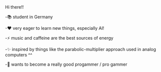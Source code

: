  Hi there!! 


-📚 student in Germany

-♥ very eager to learn new things, especially AI!

-⚡ music and caffeine are the best sources of energy

-✨ inspired by things like the parabolic-multiplier approach used in analog computers ^^

-👾 wants to become a really good progammer / pro gammer 


<!--
**FragNichtWasFuerSaft/FragNichtWasFuerSaft** is a ✨ _special_ ✨ repository because its `README.md` (this file) appears on your GitHub profile.

Here are some ideas to get you started:

- 🔭 I’m currently working on ...
- 🌱 I’m currently learning ...
- 👯 I’m looking to collaborate on ...
- 🤔 I’m looking for help with ...
- 💬 Ask me about ...
- 📫 How to reach me: ...
- 😄 Pronouns: ...
- ⚡ Fun fact: ...
-->
